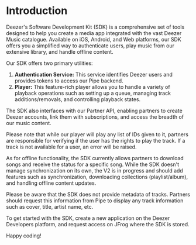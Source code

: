 # Introduction

Deezer's Software Development Kit (SDK) is a comprehensive set of tools designed to help you create a media app integrated with the vast Deezer Music catalogue. Available on iOS, Android, and Web platforms, our SDK offers you a simplified way to authenticate users, play music from our extensive library, and handle offline content.

Our SDK offers two primary utilities:

1. **Authentication Service:** This service identifies Deezer users and provides tokens to access our Pipe backend.
2. **Player:** This feature-rich player allows you to handle a variety of playback operations such as setting up a queue, managing track additions/removals, and controlling playback states.

The SDK also interfaces with our Partner API, enabling partners to create Deezer accounts, link them with subscriptions, and access the breadth of our music content.

Please note that while our player will play any list of IDs given to it, partners are responsible for verifying if the user has the rights to play the track. If a track is not available for a user, an error will be raised.

As for offline functionality, the SDK currently allows partners to download songs and receive the status for a specific song. While the SDK doesn't manage synchronization on its own, the V2 is in progress and should add features such as synchronization, downloading collections (playlist/album), and handling offline content updates.

Please be aware that the SDK does not provide metadata of tracks. Partners should request this information from Pipe to display any track information such as cover, title, artist name, etc.

To get started with the SDK, create a new application on the Deezer Developers platform, and request access on JFrog where the SDK is stored.

Happy coding!
